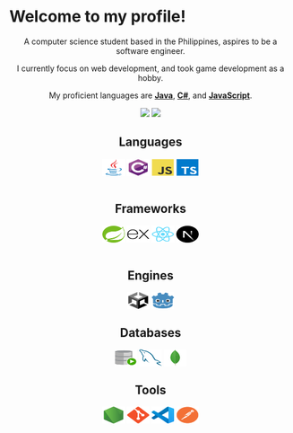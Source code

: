 <div>
  <h1 align="start">Welcome to my profile!</h1>
  <p align="center">
    A computer science student based in the Philippines, aspires to be a software engineer.
  </p>
  <p align="center">
    I currently focus on web development, and took game development as a hobby.
  </p>
  <p align="center">
    My proficient languages are <strong><u>Java</u></strong>, <strong><u>C#</u></strong>, and <strong><u>JavaScript</u></strong>.
  </p>
</div>

<div align="center">
    <img height="150em" src="https://github-readme-stats.vercel.app/api?username=Shinitaii&hide=prs,issues&include_all_commits=true&count_private=true&show_icons=true&theme=dracula&hide_border=false&show_owner=true"/>
    <img height="150em" src="https://github-readme-stats.vercel.app/api/top-langs/?username=Shinitaii&theme=dracula&hide_border=false&&layout=compact"/>
</div>

<h2 align="center">Languages</h2>
<div align="center" valign="top">
  <img align="center" alt="Java" height="30" width="40" src="https://raw.githubusercontent.com/devicons/devicon/master/icons/java/java-original.svg">
  <img align="center" alt="C#" height="30" width="40" src="https://raw.githubusercontent.com/devicons/devicon/master/icons/csharp/csharp-original.svg">
  <img align="center" alt="JavaScript" height="30" width="40" src="https://raw.githubusercontent.com/devicons/devicon/master/icons/javascript/javascript-original.svg">
  <img align="center" alt="TypeScript" height="30" width="40" src="https://raw.githubusercontent.com/devicons/devicon/master/icons/typescript/typescript-original.svg">
</div>
<br>
<h2 align="center">Frameworks</h2>
<div align="center" valign="top">
  <img align="center" alt="Express" height="30" width="40" src="https://raw.githubusercontent.com/devicons/devicon/master/icons/spring/spring-original.svg">
  <img align="center" alt="Express" height="30" width="40" src="https://raw.githubusercontent.com/devicons/devicon/master/icons/express/express-original.svg">
  <img align="center" alt="React" height="30" width="40" src="https://raw.githubusercontent.com/devicons/devicon/master/icons/react/react-original.svg">
  <img align="center" alt="Next.js" height="30" width="40" src="https://raw.githubusercontent.com/devicons/devicon/master/icons/nextjs/nextjs-original.svg">
</div>
<br>
<h2 align="center">Engines</h2>
<div align="center" valign="top">
  <img align="center" alt="Unity" height="30" width="40" src="https://raw.githubusercontent.com/devicons/devicon/master/icons/unity/unity-original.svg">
  <img align="center" alt="Godot" height="30" width="40" src="https://raw.githubusercontent.com/devicons/devicon/master/icons/godot/godot-original.svg">
</div>
<h2 align="center">Databases</h2>
<div align="center" valign="top">
  <img align="center" alt="SQL Developer" height="30" width="40" src="https://raw.githubusercontent.com/devicons/devicon/master/icons/sqldeveloper/sqldeveloper-original.svg">
  <img align="center" alt="MySQL" height="30" width="40" src="https://raw.githubusercontent.com/devicons/devicon/master/icons/mysql/mysql-original.svg">
  <img align="center" alt="MongoDB" height="30" width="40" src="https://raw.githubusercontent.com/devicons/devicon/master/icons/mongodb/mongodb-original.svg">
</div>
<h2 align="center">Tools</h2>
<div align="center" valign="top">
  <img align="center" alt="Node.js" height="30" width="40" src="https://raw.githubusercontent.com/devicons/devicon/master/icons/nodejs/nodejs-original.svg">
  <img align="center" alt="Git" height="30" width="40" src="https://raw.githubusercontent.com/devicons/devicon/master/icons/git/git-original.svg">
  <img align="center" alt="VS Code" height="30" width="40" src="https://raw.githubusercontent.com/devicons/devicon/master/icons/vscode/vscode-original.svg">
  <img align="center" alt="Postman" height="30" width="40" src="https://raw.githubusercontent.com/devicons/devicon/master/icons/postman/postman-original.svg">
</div>
